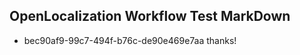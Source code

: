 ## OpenLocalization Workflow Test MarkDown
* bec90af9-99c7-494f-b76c-de90e469e7aa 
thanks!<!--HONumber=Mar16_HO2-->
